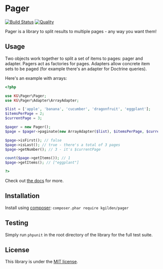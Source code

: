 Pager
=====

[![Build Status](https://img.shields.io/travis/kgilden/pager/master.svg?style=flat-square)](https://travis-ci.org/kgilden/pager)
[![Quality](https://img.shields.io/scrutinizer/g/kgilden/pager.svg?style=flat-square)](https://scrutinizer-ci.com/g/kgilden/pager/)

Pager is a library to split results to multiple pages - any way you want them!

Usage
-----

Two objects work together to split a set of items to pages: pager and adapter.
Pagers act as factories for pages. Adapters allow concrete item sets to be
paged (for example there's an adapter for Doctrine queries).

Here's an example with arrays:

```php
<?php

use KG\Pager\Pager;
use KG\Pager\Adapter\ArrayAdapter;

$list = ['apple', 'banana', 'cucumber', 'dragonfruit', 'eggplant'];
$itemsPerPage = 2;
$currentPage = 3;

$pager = new Pager();
$page = $pager->paginate(new ArrayAdapter($list), $itemsPerPage, $currentPage);

$page->isFirst(); // false
$page->isLast(); // true - there's a total of 3 pages
$page->getNumber(); // 3 - it's $currentPage

count($page->getItems()); // 1
$page->getItems(); // ["eggplant"]

?>
```

Check out [the docs](doc/index.md) for more.

Installation
------------

Install using [composer](https://getcomposer.org/download/): `composer.phar require kgilden/pager`

Testing
-------

Simply run `phpunit` in the root directory of the library for the full
test suite.

License
-------

This library is under the [MIT license](LICENSE).
